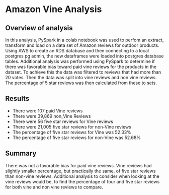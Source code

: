 # Amazon Vine Analysis

## Overview of analysis
In this analysis, PySpark in a colab notebook was used to perfom an extract, transform and load on a data set of Amazon reviews for outdoor products. Using
AWS to create an RDS database and then connecting to a local postgres pg admin, the new dataframes were loaded into postgres database tables. Additional analysis
was performed using PySpark to determine if there was favorable bias toward paid vine reviews for the products in the dataset. To achieve this the data was
filtered to reviews that had more than 20 votes. Then the data was split into vine reviews and non vine reviews. The percentage of 5 star reviews was then 
calculated from these to sets.
## Results
- There were 107 paid Vine reviews
- There were 39,869 non_Vine Reviews
- There were 56 five star reviews for Vine reviews
- There were 21,005 five star reviews for non-Vine reviews
- The percentage of five star reviews for Vine was 52.33%
- The percentage of five star reviews for non-Vine was 52.68%
## Summary
There was not a favorable bias for paid vine reviews. Vine reviews had slightly smaller percentage, but practically the same, of five star reviews than
non-vine reviews. Additional analysis to consider when looking at the vine reviews would be, to find the percentage of four and five star reviews for
both vine and non vine reviews to compare.
